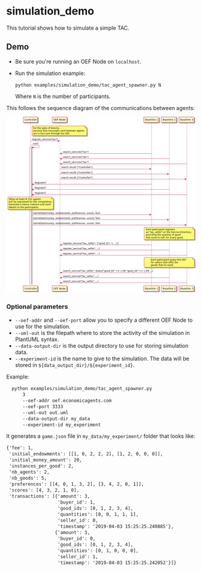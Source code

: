 # simulation_demo

This tutorial shows how to simulate a simple TAC.

## Demo

- Be sure you're running an OEF Node on `localhost`. 

- Run the simulation example:

      python examples/simulation_demo/tac_agent_spawner.py N

  Where `N` is the number of participants.
    
This follows the sequence diagram of the communications between agents:

![](./registration.png)


### Optional parameters

- `--oef-addr` and `--oef-port` allow you to specify a different OEF Node to use for the simulation.
- `--uml-out` is the filepath where to store the activity of the simulation in PlantUML syntax.
- `--data-output-dir` is the output directory to use for storing simulation data.
- `--experiment-id` is the name to give to the simulation. The data will be stored in `${data_output_dir}/${experiment_id}`.

Example:

      python examples/simulation_demo/tac_agent_spawner.py 
          3 
          --oef-addr oef.economicagents.com 
          --oef-port 3333
          --uml-out out.uml
          --data-output-dir my_data
          --experiment-id my_experiment
      
It generates a `game.json` file in `my_data/my_experiment/` folder that looks like:

```
{'fee': 1,
 'initial_endowments': [[1, 0, 2, 2, 2], [1, 2, 0, 0, 0]],
 'initial_money_amount': 20,
 'instances_per_good': 2,
 'nb_agents': 2,
 'nb_goods': 5,
 'preferences': [[4, 0, 1, 3, 2], [3, 4, 2, 0, 1]],
 'scores': [4, 3, 2, 1, 0],
 'transactions': [{'amount': 3,
                   'buyer_id': 1,
                   'good_ids': [0, 1, 2, 3, 4],
                   'quantities': [0, 0, 1, 1, 1],
                   'seller_id': 0,
                   'timestamp': '2019-04-03 15:25:25.240885'},
                  {'amount': 3,
                   'buyer_id': 0,
                   'good_ids': [0, 1, 2, 3, 4],
                   'quantities': [0, 1, 0, 0, 0],
                   'seller_id': 1,
                   'timestamp': '2019-04-03 15:25:25.242052'}]}
```
